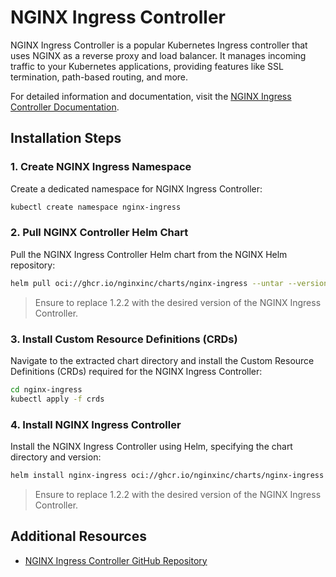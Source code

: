 # NGINX Ingress Controller

NGINX Ingress Controller is a popular Kubernetes Ingress controller that uses NGINX as a reverse proxy and load balancer. It manages incoming traffic to your Kubernetes applications, providing features like SSL termination, path-based routing, and more.

For detailed information and documentation, visit the [NGINX Ingress Controller Documentation](https://docs.nginx.com/nginx-ingress-controller/).

## Installation Steps

### 1. Create NGINX Ingress Namespace
Create a dedicated namespace for NGINX Ingress Controller:

```bash
kubectl create namespace nginx-ingress
```

### 2. Pull NGINX Controller Helm Chart
Pull the NGINX Ingress Controller Helm chart from the NGINX Helm repository:

```bash
helm pull oci://ghcr.io/nginxinc/charts/nginx-ingress --untar --version 1.2.2
```
> Ensure to replace 1.2.2 with the desired version of the NGINX Ingress Controller.

### 3. Install Custom Resource Definitions (CRDs)
Navigate to the extracted chart directory and install the Custom Resource Definitions (CRDs) required for the NGINX Ingress Controller:

```bash
cd nginx-ingress
kubectl apply -f crds
```

### 4. Install NGINX Ingress Controller
Install the NGINX Ingress Controller using Helm, specifying the chart directory and version:

```bash
helm install nginx-ingress oci://ghcr.io/nginxinc/charts/nginx-ingress --version 1.2.2 --namespace nginx-ingress
```
> Ensure to replace 1.2.2 with the desired version of the NGINX Ingress Controller.

## Additional Resources
- [NGINX Ingress Controller GitHub Repository](https://github.com/nginxinc/kubernetes-ingress)
